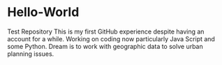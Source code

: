 # Hello-World
Test Repository
This is my first GitHub experience despite having an account for a while. Working on coding now particularly Java Script and some Python. Dream is to work with geographic data to solve urban planning issues.
